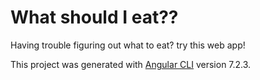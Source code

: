 # What should I eat??

Having trouble figuring out what to eat? try this web app!

This project was generated with [Angular CLI](https://github.com/angular/angular-cli) version 7.2.3.